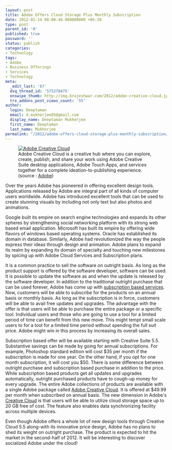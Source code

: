 ```yaml
---
layout: post
title: Adobe Offers Cloud Storage Plus Monthly Subscription
date: 2012-02-14 08:00:49.000000000 +05:30
type: post
parent_id: '0'
published: true
password: ''
status: publish
categories:
- Technology
tags:
- Adobe
- Business Offerings
- Services
- Technology
meta:
  _edit_last: '67'
  dsq_thread_id: '575270475'
  onswipe_thumb: http://img.brajeshwar.com/2012/adobe-creative-cloud.jpg
  trx_addons_post_views_count: '55'
author:
  login: Deeptaman
  email: d.mukherjee05@gmail.com
  display_name: Deeptaman Mukherjee
  first_name: Deeptaman
  last_name: Mukherjee
permalink: "/2012/adobe-offers-cloud-storage-plus-monthly-subscription/"
---
```

<figure><a href="http://www.adobe.com/products/creativecloud.html"><img src="/static/2012/02/adobe-creative-cloud.jpg" alt="Adobe Creative Cloud" /></a><br />
<figcaption>Adobe Creative Cloud is a creative hub where you can explore, create, publish, and share your work using Adobe Creative Suite desktop applications, Adobe Touch Apps, and services together for a complete ideation-to-publishing experience. (source : <a href="http://www.adobe.com/products/creativecloud.html">Adobe</a>)</figcaption>
</figure>
<p>Over the years Adobe has pioneered in offering excellent design tools. Applications released by Adobe are integral part of all kinds of computer users worldwide. Adobe has introduced excellent tools that can be used to create stunning visuals by including not only text but also photos and animations.</p>
<p>Google built its empire on search engine technologies and expands its other spheres by strengthening social networking platform with its strong web based email application. Microsoft has built its empire by offering wide flavors of windows based operating systems. Oracle has established its domain in database. Similarly, Adobe had revolutionized the way the people express their ideas through design and animation. Adobe plans to expand its realm by expanding its domain of specialty and touching new milestones by spicing up with Adobe Cloud Services and Subscription plans.</p>

<p>It is a common practice to sell the software on outright basis. As long as the product support is offered by the software developer, software can be used. It is possible to update the software as and when the update is released by the software developer. In addition to the traditional outright purchase that can be used forever, Adobe has come up with <a href="http://www.adobe.com/products/creativesuite/cssubscription.html">subscription based services</a>. Now, customers will be able to subscribe for the products on an annual basis or monthly basis. As long as the subscription is in force, customers will be able to avail free updates and upgrades. The advantage with the offer is that users will be able to purchase the entire package or a specific tool. Individual users and those who are going to use a tool for a limited period of time can benefit from this new move. This might tempt small scale users to for a tool for a limited time period without spending the full suit price. Adobe might win in this process by increasing its overall sales. </p>
<p>Subscription based offer will be available starting with Creative Suite 5.5. Substantive savings can be made by going for annual subscriptions. For example, Photoshop standard edition will cost $35 per month if the subscription is made for one year. On the other hand, if you opt for one month subscription, it will cost you $50. There is some difference between outright purchase and subscription based purchase in addition to the price. While subscription based products get all updates and upgrades automatically, outright purchased products have to cough-up money for every upgrade. The entire Adobe collections of products are available with a single Adobe package called <a href="http://www.adobe.com/products/creativecloud.html">Adobe Creative Cloud</a>. It is offered at $49.99 per month when subscribed on annual basis. The new dimension in Adobe's <a href="http://www.pcworld.com/businesscenter/article/241192/adobe_creative_cloud_more_details_emerge.html">Creative Cloud</a> is that users will be able to utilize cloud storage space up to 20 GB free of cost. The feature also enables data synchronizing facility across multiple devices. </p>
<p>Even though Adobe offers a whole lot of new design tools through Creative Cloud 5.5 along-with its innovative price design, Adobe has no plans to shed its weight on outright purchase. The product is expected to hit the market in the second-half of 2012. It will be interesting to discover socialized Adobe under the cloud!</p>
